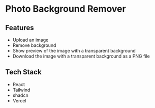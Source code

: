 # Photo Background Remover

## Features

- Upload an image
- Remove background
- Show preview of the image with a transparent background
- Download the image with a transparent background as a PNG file

## Tech Stack

- React
- Tailwind
- shadcn
- Vercel
